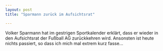 ```yaml
---
layout: post
title: "Sparmann zurück im Aufsichtsrat"

---
```


Volker Sparmann hat im gestrigen Sportkalender erklärt, dass er wieder in den Aufsichtsrat der Fußball AG zurückkehren wird. Ansonsten ist heute nichts passiert, so dass ich mich mal extrem kurz fasse...


